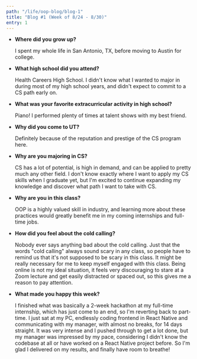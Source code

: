 ```yaml
---
path: "/life/oop-blog/blog-1"
title: "Blog #1 (Week of 8/24 - 8/30)"
entry: 1
---
```


* **Where did you grow up?**

    I spent my whole life in San Antonio, TX, before moving to Austin for college.

* **What high school did you attend?**

    Health Careers High School. I didn't know what I wanted to major in during most of my high school years, and didn't expect to commit to a CS path early on.

* **What was your favorite extracurricular activity in high school?**

    Piano! I performed plenty of times at talent shows with my best friend.

* **Why did you come to UT?**

    Definitely because of the reputation and prestige of the CS program here.

* **Why are you majoring in CS?**

    CS has a lot of potential, is high in demand, and can be applied to pretty much any other field. I don't know exactly where I want to apply my CS skills when I graduate yet, but I'm excited to continue expanding my knowledge and discover what path I want to take with CS.

* **Why are you in this class?**

    OOP is a highly valued skill in industry, and learning more about these practices would greatly benefit me in my coming internships and full-time jobs.

* **How did you feel about the cold calling?**

    Nobody ever says anything bad about the cold calling. Just that the words "cold calling" always sound scary in any class, so people have to remind us that it's not supposed to be scary in this class. It might be really necessary for me to keep myself engaged with this class. Being online is not my ideal situation, it feels very discouraging to stare at a Zoom lecture and get easily distracted or spaced out, so this gives me a reason to pay attention.

* **What made you happy this week?**

    I finished what was basically a 2-week hackathon at my full-time internship, which has just come to an end, so I'm reverting back to part-time. I just sat at my PC, endlessly coding frontend in React Native and communicating with my manager, with almost no breaks, for 14 days straight. It was very intense and I pushed through to get a lot done, but my manager was impressed by my pace, considering I didn't know the codebase at all or have worked on a React Native project before. So I'm glad I delivered on my results, and finally have room to breathe!